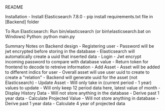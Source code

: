 README

Installation
    - Install Elasticsearch 7.8.0
    - pip install requirements.txt file in [Backend] folder

To Run
    Elasticsearch: Run bin/elasticsearch (or bin\elasticsearch.bat on Windows)
    Python: python main.py

Summary Notes on Backend design
    - Registering user
        - Password will be jwt encrypted before storing in the database
        - Elasticsearch will automatically create a uuid that inserted data
    - Login
        - Jwt encrypt incoming password to compare with database value
        - Return token for frontend to decode to retreive information
    - Add Asset
        - Asset will be added to different indics for user
        - Overall asset will use user uuid to create to create a "relation" 
        - Backend will generate uuid for the asset (not Elasticsearch)
    - Update Asset
        - Will only take in (current period - 1 year) values to update
        - Will only keep 12 period data here, latest value of month
    - Display History Data
        - Will not store anything in the database
        - Derive past 1 year data
    - Calculate Projected Value
        - Will not store anything in database
        - Derive past 1 year data
        - Calculate 4 year of projected data
